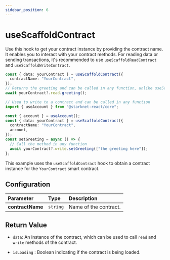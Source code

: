 ```yaml
---
sidebar_position: 6
---
```


# useScaffoldContract

Use this hook to get your contract instance by providing the contract name. It enables you to interact with your contract methods.
For reading data or sending transactions, it's recommended to use `useScaffoldReadContract` and `useScaffoldWriteContract`.

```ts
const { data: yourContract } = useScaffoldContract({
  contractName: "YourContract",
});
// Returns the greeting and can be called in any function, unlike useScaffoldReadContract
await yourContract?.read.greeting();

// Used to write to a contract and can be called in any function
import { useAccount } from "@starknet-react/core";

const { account } = useAccount();
const { data: yourContract } = useScaffoldContract({
  contractName: "YourContract",
  account,
});
const setGreeting = async () => {
  // Call the method in any function
  await yourContract?.write.setGreeting(["the greeting here"]);
};
```

This example uses the `useScaffoldContract` hook to obtain a contract instance for the `YourContract` smart contract.

## Configuration

| Parameter        | Type     | Description           |
| :--------------- | :------- | :-------------------- |
| **contractName** | `string` | Name of the contract. |

## Return Value

- `data`: An instance of the contract, which can be used to call `read` and `write` methods of the contract.

- `isLoading` : Boolean indicating if the contract is being loaded.
